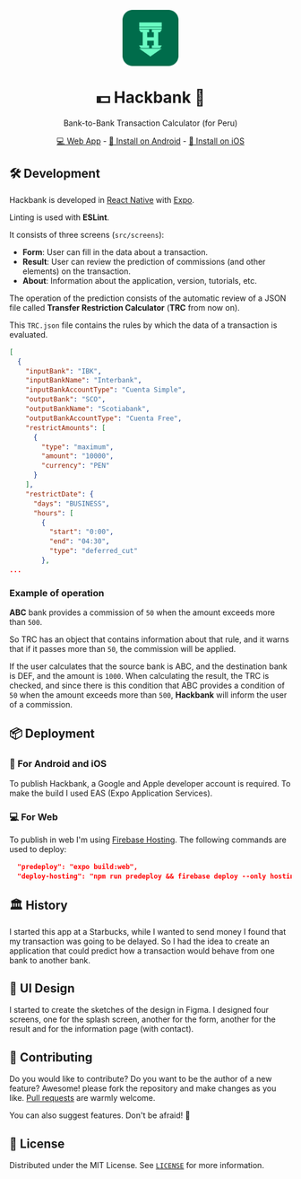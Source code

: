 <p align="center">
  <img
    src=".github/logo.png"
    align="center"
    width="100"
    alt="Hackbank"
    title="Hackbank"
  />
  <h1 align="center">💵 Hackbank 📲</h1>
</p>

<p align="center">
    Bank-to-Bank Transaction Calculator (for Peru)
</p>

<p align="center">
    <a href="https://web.hackbank.app">💻 Web App</a> -
    <a href="https://play.google.com/store/apps/details?id=io.hackbank.app">🤖 Install on Android</a> -
    <a href="https://apps.apple.com/us/app/hackbank/id1635247314">🍎 Install on iOS</a>
</p>

## 🛠 Development

Hackbank is developed in [React Native](https://reactnative.dev) with [Expo](https://expo.dev).

Linting is used with **ESLint**.

It consists of three screens (`src/screens`):

- **Form**: User can fill in the data about a transaction.
- **Result**: User can review the prediction of commissions (and other elements) on the transaction.
- **About**: Information about the application, version, tutorials, etc.

The operation of the prediction consists of the automatic review of a JSON file called **Transfer Restriction Calculator** (**TRC** from now on).

This `TRC.json` file contains the rules by which the data of a transaction is evaluated.

```json
[
  {
    "inputBank": "IBK",
    "inputBankName": "Interbank",
    "inputBankAccountType": "Cuenta Simple",
    "outputBank": "SCO",
    "outputBankName": "Scotiabank",
    "outputBankAccountType": "Cuenta Free",
    "restrictAmounts": [
      {
        "type": "maximum",
        "amount": "10000",
        "currency": "PEN"
      }
    ],
    "restrictDate": {
      "days": "BUSINESS",
      "hours": [
        {
          "start": "0:00",
          "end": "04:30",
          "type": "deferred_cut"
        },
...
```

### Example of operation

**ABC** bank provides a commission of `50` when the amount exceeds more than `500`.

So TRC has an object that contains information about that rule, and it warns that if it passes more than `50`, the commission will be applied.

If the user calculates that the source bank is ABC, and the destination bank is DEF, and the amount is `1000`. When calculating the result, the TRC is checked, and since there is this condition that ABC provides a condition of `50` when the amount exceeds more than `500`, **Hackbank** will inform the user of a commission.

## 📦 Deployment

### 📱 For Android and iOS

To publish Hackbank, a Google and Apple developer account is required. To make the build I used EAS (Expo Application Services).

### 💻 For Web

To publish in web I'm using [Firebase Hosting](https://firebase.google.com/docs/hosting). The following commands are used to deploy:

```json
  "predeploy": "expo build:web",
  "deploy-hosting": "npm run predeploy && firebase deploy --only hosting"
```

## 🏛️ History

I started this app at a Starbucks, while I wanted to send money I found that my transaction was going to be delayed. So I had the idea to create an application that could predict how a transaction would behave from one bank to another bank.

## 🎨 UI Design

I started to create the sketches of the design in Figma. I designed four screens, one for the splash screen, another for the form, another for the result and for the information page (with contact).

## 🤲 Contributing

Do you would like to contribute? Do you want to be the author of a new feature? Awesome! please fork the repository and make changes as you like. [Pull requests](https://github.com/360macky/hackbank/pulls) are warmly welcome.

You can also suggest features. Don't be afraid! 🤍

## 📃 License

Distributed under the MIT License.
See [`LICENSE`](./LICENSE) for more information.
